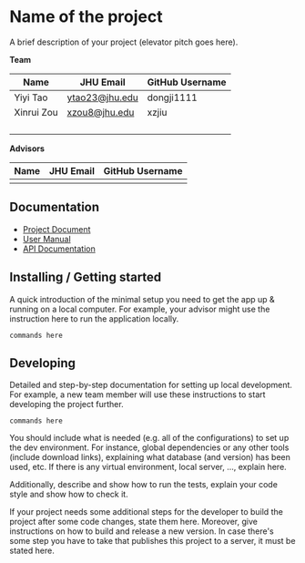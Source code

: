 # Name of the project 

A brief description of your project (elevator pitch goes here).

**Team**

| Name       | JHU Email      | GitHub Username |
| ----       | ---------      | --------------- |
| Yiyi Tao   | ytao23@jhu.edu |  dongji1111     |
| Xinrui Zou | xzou8@jhu.edu  |     xzjiu       |
|            |                |                 |
|            |                |                 |
|            |                |                 |
|            |                |                 |

**Advisors** 

| Name | JHU Email | GitHub Username |
| ---- | --------- | --------------- |
|      |           |                 |

## Documentation

* [Project Document](/link/to/Google/doc)
* [User Manual](link/to/GitHubPage)
* [API Documentation](link/to/GitHubPage/api)

## Installing / Getting started

A quick introduction of the minimal setup you need to get the app up & running on a local computer. For example, your advisor might use the instruction here to run the application locally.

```shell
commands here
```

## Developing

Detailed and step-by-step documentation for setting up local development. For example, a new team member will use these instructions to start developing the project further. 

```shell
commands here
```

You should include what is needed (e.g. all of the configurations) to set up the dev environment. For instance, global dependencies or any other tools (include download links), explaining what database (and version) has been used, etc. If there is any virtual environment, local server, ..., explain here. 

Additionally, describe and show how to run the tests, explain your code style and show how to check it.

If your project needs some additional steps for the developer to build the project after some code changes, state them here. Moreover, give instructions on how to build and release a new version. In case there's some step you have to take that publishes this project to a server, it must be stated here. 
